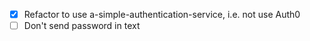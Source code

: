 -   [x] Refactor to use a-simple-authentication-service, i.e. not use Auth0 
-   [ ] Don't send password in text
